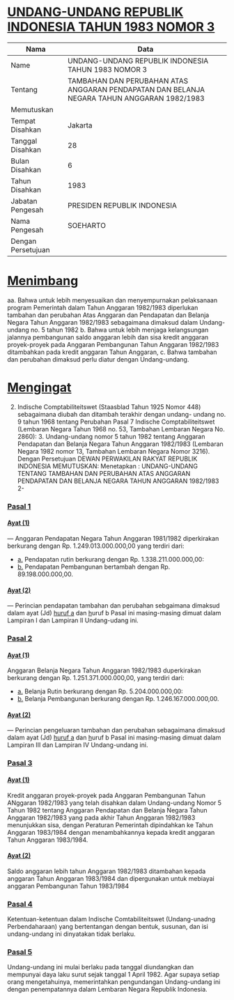# [UNDANG-UNDANG REPUBLIK INDONESIA TAHUN 1983 NOMOR 3](http://example.org/legal/peraturan/uu/1983/3)

| Nama | Data |
| ------ | ----- |
|Name|UNDANG-UNDANG REPUBLIK INDONESIA TAHUN 1983 NOMOR 3|
|Tentang| TAMBAHAN DAN PERUBAHAN ATAS ANGGARAN PENDAPATAN DAN BELANJA NEGARA TAHUN ANGGARAN 1982/1983|
|Memutuskan||
|Tempat Disahkan|Jakarta|
|Tanggal Disahkan|28|
|Bulan Disahkan|6|
|Tahun Disahkan|1983|
|Jabatan Pengesah|PRESIDEN REPUBLIK INDONESIA|
|Nama Pengesah|SOEHARTO|
|Dengan Persetujuan||
# [Menimbang](http://example.org/legal/peraturan/uu/1983/3/menimbang)
aa. Bahwa untuk lebih menyesuaikan dan menyempurnakan pelaksanaan program Pemerintah dalam Tahun Anggaran 1982/1983 diperlukan tambahan dan perubahan Atas Anggaran dan Pendapatan dan Belanja Negara Tahun Anggaran 1982/1983 sebagaimana dimaksud dalam Undang-undang no. 5 tahun 1982 b. Bahwa untuk lebih menjaga kelangsungan jalannya pembangunan saldo anggaran lebih dan sisa kredit anggaran proyek-proyek pada Anggaran Pembangunan Tahun Anggaran 1982/1983 ditambahkan pada kredit anggaran Tahun Anggaran, c. Bahwa tambahan dan perubahan dimaksud perlu diatur dengan Undang-undang.
# [Mengingat](http://example.org/legal/peraturan/uu/1983/3/mengingat)
 2. Indische Comptabiliteitswet (Staasblad Tahun 1925 Nomor 448) sebagaimana diubah dan ditambah terakhir dengan undang- undang no. 9 tahun 1968 tentang Perubahan Pasal 7 Indische Comptabiliteitswet (Lembaran Negara Tahun 1968 no. 53, Tambahan Lembaran Negara No. 2860): 3. Undang-undang nomor 5 tahun 1982 tentang Anggaran Pendapatan dan Belanja Negara Tahun Anggaran 1982/1983 (Lembaran Negara 1982 nomor 13, Tambahan Lembaran Negara Nomor 3216). Dengan Persetujuan DEWAN PERWAKILAN RAKYAT REPUBLIK INDONESIA MEMUTUSKAN: Menetapkan : UNDANG-UNDANG TENTANG TAMBAHAN DAN PERUBAHAN ATAS ANGGARAN PENDAPATAN DAN BELANJA NEGARA TAHUN ANGGARAN 1982/1983 2-

### [Pasal 1](http://example.org/legal/peraturan/uu/1983/3/pasal/0001)

#### [Ayat (1)](http://example.org/legal/peraturan/uu/1983/3/pasal/0001/versi/19830628/ayat/0001)
— Anggaran Pendapatan Negara Tahun Anggaran 1981/1982 diperkirakan berkurang dengan Rp. 1.249.013.000.000,00 yang terdiri dari:
* [a.](http://example.org/legal/peraturan/uu/1983/3/pasal/0001/versi/19830628/ayat/0001/huruf/a) Pendapatan rutin berkurang dengan Rp. 1.338.211.000.000,00:
* [b.](http://example.org/legal/peraturan/uu/1983/3/pasal/0001/versi/19830628/ayat/0001/huruf/b) Pendapatan Pembangunan bertambah dengan Rp. 89.198.000.000,00.

#### [Ayat (2)](http://example.org/legal/peraturan/uu/1983/3/pasal/0001/versi/19830628/ayat/0002)
— Perincian pendapatan tambahan dan perubahan sebgaimana dimaksud dalam ayat (Jd) [huruf a](http://example.org/legal/peraturan/uu/1983/3/pasal/0001/versi/19830628/huruf/a) dan [h](http://example.org/legal/peraturan/uu/1983/3/pasal/0001/versi/19830628/huruf/b)uruf b Pasal ini masing-masing dimuat dalam Lampiran I dan Lampiran Il Undang-udang ini.


### [Pasal 2](http://example.org/legal/peraturan/uu/1983/3/pasal/0002)

#### [Ayat (1)](http://example.org/legal/peraturan/uu/1983/3/pasal/0002/versi/19830628/ayat/0001)
Anggaran Belanja Negara Tahun Anggaran 1982/1983 duperkirakan berkurang dengan Rp. 1.251.371.000.000,00, yang terdiri dari:
* [a.](http://example.org/legal/peraturan/uu/1983/3/pasal/0002/versi/19830628/ayat/0001/huruf/a) Belanja Rutin berkurang dengan Rp. 5.204.000.000,00:
* [b.](http://example.org/legal/peraturan/uu/1983/3/pasal/0002/versi/19830628/ayat/0001/huruf/b) Belanja Pembangunan berkurang dengan Rp. 1.246.167.000.000,00.

#### [Ayat (2)](http://example.org/legal/peraturan/uu/1983/3/pasal/0002/versi/19830628/ayat/0002)
— Perincian pengeluaran tambahan dan perubahan sebagaimana dimaksud dalam ayat (Jd) [huruf a](http://example.org/legal/peraturan/uu/1983/3/pasal/0002/versi/19830628/huruf/a) dan [h](http://example.org/legal/peraturan/uu/1983/3/pasal/0002/versi/19830628/huruf/b)uruf b Pasal ini masing-masing dimuat dalam Lampiran III dan Lampiran IV Undang-undang ini.


### [Pasal 3](http://example.org/legal/peraturan/uu/1983/3/pasal/0003)

#### [Ayat (1)](http://example.org/legal/peraturan/uu/1983/3/pasal/0003/versi/19830628/ayat/0001)
Kredit anggaran proyek-proyek pada Anggaran Pembangunan Tahun ANggaran 1982/1983 yang telah disahkan dalam Undang-undang Nomor 5 Tahun 1982 tentang Anggaran Pendapatan dan Belanja Negara Tahun Anggaran 1982/1983 yang pada akhir Tahun Anggaran 1982/1983 menunjukkan sisa, dengan Peraturan Pemerintah dipindahkan ke Tahun Anggaran 1983/1984 dengan menambahkannya kepada kredit anggaran Tahun Anggaran 1983/1984.

#### [Ayat (2)](http://example.org/legal/peraturan/uu/1983/3/pasal/0003/versi/19830628/ayat/0002)
Saldo anggaran lebih tahun Anggaran 1982/1983 ditambahan kepada anggaran Tahun Anggaran 1983/1984 dan dipergunakan untuk mebiayai anggaran Pembangunan Tahun 1983/1984


### [Pasal 4](http://example.org/legal/peraturan/uu/1983/3/pasal/0004)
Ketentuan-ketentuan dalam Indische Comtabiliteitswet (Undang-unadng Perbendaharaan) yang bertentangan dengan bentuk, susunan, dan isi undang-undang ini dinyatakan tidak berlaku.


### [Pasal 5](http://example.org/legal/peraturan/uu/1983/3/pasal/0005)
Undang-undang ini mulai berlaku pada tanggal diundangkan dan mempunyai daya laku surut sejak tanggal 1 April 1982. Agar supaya setiap orang mengetahuinya, memerintahkan pengundangan Undang-undang ini dengan penempatannya dalam Lembaran Negara Republik Indonesia.
